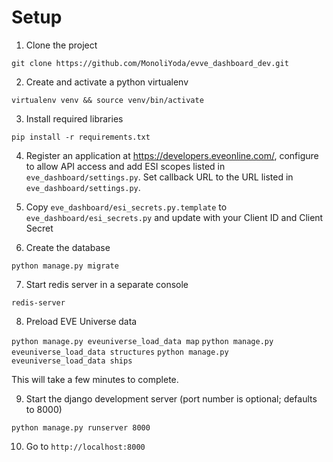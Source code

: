 # Setup

1.  Clone the project

`git clone https://github.com/MonoliYoda/evve_dashboard_dev.git`

2.  Create and activate a python virtualenv

`virtualenv venv && source venv/bin/activate`

3.  Install required libraries

`pip install -r requirements.txt`

4.  Register an application at https://developers.eveonline.com/,
    configure to allow API access and add ESI scopes listed
    in `eve_dashboard/settings.py`. Set callback URL to the URL
    listed in `eve_dashboard/settings.py`.

5.  Copy `eve_dashboard/esi_secrets.py.template` to
    `eve_dashboard/esi_secrets.py` and update with your Client ID and Client
    Secret

6.  Create the database

`python manage.py migrate`

7.  Start redis server in a separate console

`redis-server`

8.  Preload EVE Universe data

`python manage.py eveuniverse_load_data map`
`python manage.py eveuniverse_load_data structures`
`python manage.py eveuniverse_load_data ships`

This will take a few minutes to complete.

9.  Start the django development server (port number is optional; defaults to 8000)

`python manage.py runserver 8000`

10.  Go to `http://localhost:8000`

